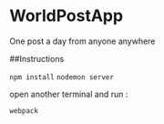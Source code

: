 # WorldPostApp
One post a day from anyone anywhere

##Instructions

`npm install`
`nodemon server`

open another terminal and run :

`webpack`

